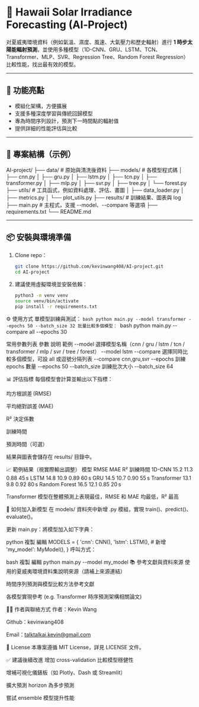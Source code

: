 # 🌴 Hawaii Solar Irradiance Forecasting (AI‑Project)

对夏威夷環境資料（例如氣溫、濕度、風速、大氣壓力和歷史輻射）進行 **1 時步太陽能輻射預測**，並使用多種模型（1D-CNN、GRU、LSTM、TCN、Transformer、MLP、SVR、Regression Tree、Random Forest Regression）比較性能，找出最有效的模型。

---

## 🚀 功能亮點

- 模組化架構，方便擴展
- 支援多種深度學習與傳統回歸模型
- 專為時間序列設計，預測下一時間點的輻射值
- 提供詳細的性能評估與比較

---

## 📁 專案結構（示例）

AI-project/
├── data/ # 原始與清洗後資料
├── models/ # 各模型程式碼
│ ├── cnn.py
│ ├── gru.py
│ ├── lstm.py
│ ├── tcn.py
│ ├── transformer.py
│ ├── mlp.py
│ ├── svr.py
│ ├── tree.py
│ └── forest.py
├── utils/ # 工具函式，例如資料處理、評估、畫圖
│ ├── data_loader.py
│ ├── metrics.py
│ └── plot_utils.py
├── results/ # 訓練結果、圖表與 log
├── main.py # 主程式，支援 --model、--compare 等選項
├── requirements.txt
└── README.md


---

## 📦 安裝與環境準備

1. Clone repo：
   ```bash
   git clone https://github.com/kevinwang408/AI-project.git
   cd AI-project

2. 建議使用虛擬環境並安裝依賴：
    ```bash
    python3 -m venv venv
    source venv/bin/activate
    pip install -r requirements.txt

⚙️ 使用方式
單模型訓練與測試：
    ```bash
    python main.py --model transformer --epochs 50 --batch_size 32
批量比較多個模型：
    ```bash
    python main.py --compare all --epochs 30

常用參數列表
參數	說明	範例
--model	選擇模型名稱（cnn / gru / lstm / tcn / transformer / mlp / svr / tree / forest）	--model lstm
--compare	選擇同時比較多個模型，可設 all 或逗號分隔列表	--compare cnn,gru,svr
--epochs	訓練 epochs 數量	--epochs 50
--batch_size	訓練批次大小	--batch_size 64

📊 評估指標
每個模型會計算並輸出以下指標：

均方根誤差 (RMSE)

平均絕對誤差 (MAE)

R² 決定係數

訓練時間

預測時間（可選）

結果與圖表會儲存在 results/ 目錄中。

📈 範例結果（視實際輸出調整）
模型	RMSE	MAE	R²	訓練時間
1D-CNN	15.2	11.3	0.88	45 s
LSTM	14.8	10.9	0.89	60 s
GRU	14.5	10.7	0.90	55 s
Transformer	13.1	9.8	0.92	80 s
Random Forest	16.5	12.1	0.85	20 s

Transformer 模型在整體預測上表現最佳，RMSE 和 MAE 均最低，R² 最高

🧩 如何加入新模型
在 models/ 資料夾中新增 .py 模組，實現 train()、predict()、evaluate()。

更新 main.py：將模型加入如下字典：

python
複製
編輯
MODELS = {
    'cnn': CNN(),
    'lstm': LSTM(),
    # 新增
    'my_model': MyModel(),
}
呼叫方式：

bash
複製
編輯
python main.py --model my_model
📚 參考文獻與資料來源
使用的夏威夷環境資料集說明來源（請補上來源連結）

時間序列預測與模型比較方法參考文獻

各模型實現參考 (e.g. Transformer 時序預測架構相關論文)

🧑‍💻 作者與聯絡方式
作者：Kevin Wang

Github：kevinwang408

Email：talktalkai.kevin@gmail.com

📄 License
本專案遵循 MIT License，詳見 LICENSE 文件。

✅ 建議後續改進
增加 cross-validation 比較模型穩健性

增補可視化儀錶板（如 Plotly、Dash 或 Streamlit）

擴大預測 horizon 為多步預測

嘗試 ensemble 模型提升性能

